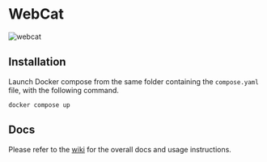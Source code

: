 # WebCat

![webcat](https://github.com/Samuele95/WebCat/assets/94041647/b1c0afb6-f5b7-4e12-b865-0cd1abcf662f)

## Installation
Launch Docker compose from the same folder containing the ```compose.yaml``` file, with the following command.
```
docker compose up
```

## Docs
Please refer to the [wiki](https://github.com/Samuele95/WebCat/wiki) for the overall docs and usage instructions.
